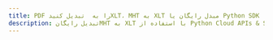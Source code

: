 ---title: PDF را به  تبدیل کنیدXLT، MHT به XLT مبدل رایگان یا Python SDKdescription: تبدیل رایگانMHT به XLT با استفاده از Python Cloud APIs & SDK همچنین اسناد PDF را در Cloud ایجاد، ویرایش و رندر کنید.---